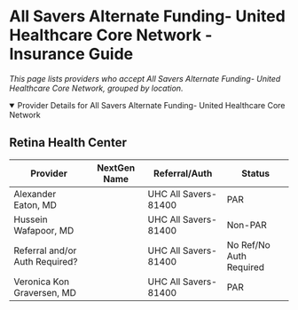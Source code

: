 # All Savers Alternate Funding- United Healthcare Core Network - Insurance Guide

*This page lists providers who accept All Savers Alternate Funding- United Healthcare Core Network, grouped by location.*

<details open><summary>Provider Details for All Savers Alternate Funding- United Healthcare Core Network</summary>

## Retina Health Center

| Provider | NextGen Name | Referral/Auth | Status |
|----------|-------------|--------------|--------|
| Alexander Eaton, MD |  | UHC All Savers-81400 | PAR |
| Hussein Wafapoor, MD |  | UHC All Savers-81400 | Non-PAR |
| Referral and/or Auth Required? |  | UHC All Savers-81400 | No Ref/No Auth Required |
| Veronica Kon Graversen, MD |  | UHC All Savers-81400 | PAR |

</details>

